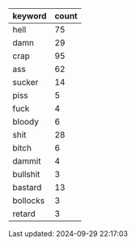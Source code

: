 | keyword | count|
| --- | --- |
| hell | 75 |
| damn | 29 |
| crap | 95 |
| ass | 62 |
| sucker | 14 |
| piss | 5 |
| fuck | 4 |
| bloody | 6 |
| shit | 28 |
| bitch | 6 |
| dammit | 4 |
| bullshit | 3 |
| bastard | 13 |
| bollocks | 3 |
| retard | 3 |


Last updated: 2024-09-29 22:17:03